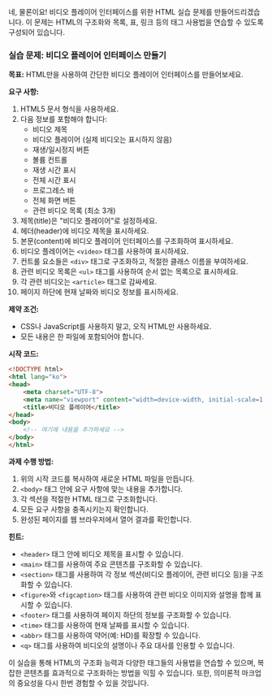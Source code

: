 네, 물론이요! 비디오 플레이어 인터페이스를 위한 HTML 실습 문제를 만들어드리겠습니다. 이 문제는 HTML의 구조화와 목록, 표, 링크 등의 태그 사용법을 연습할 수 있도록 구성되어 있습니다.

### 실습 문제: 비디오 플레이어 인터페이스 만들기

**목표:**
HTML만을 사용하여 간단한 비디오 플레이어 인터페이스를 만들어보세요.

**요구 사항:**

1. HTML5 문서 형식을 사용하세요.
2. 다음 정보를 포함해야 합니다:
   - 비디오 제목
   - 비디오 플레이어 (실제 비디오는 표시하지 않음)
   - 재생/일시정지 버튼
   - 볼륨 컨트롤
   - 재생 시간 표시
   - 전체 시간 표시
   - 프로그레스 바
   - 전체 화면 버튼
   - 관련 비디오 목록 (최소 3개)
3. 제목(title)은 "비디오 플레이어"로 설정하세요.
4. 헤더(header)에 비디오 제목을 표시하세요.
5. 본문(content)에 비디오 플레이어 인터페이스를 구조화하여 표시하세요.
6. 비디오 플레이어는 `<video>` 태그를 사용하여 표시하세요.
7. 컨트롤 요소들은 `<div>` 태그로 구조화하고, 적절한 클래스 이름을 부여하세요.
8. 관련 비디오 목록은 `<ul>` 태그를 사용하여 순서 없는 목록으로 표시하세요.
9. 각 관련 비디오는 `<article>` 태그로 감싸세요.
10. 페이지 하단에 현재 날짜와 비디오 정보를 표시하세요.

**제약 조건:**
- CSS나 JavaScript를 사용하지 말고, 오직 HTML만 사용하세요.
- 모든 내용은 한 파일에 포함되어야 합니다.

**시작 코드:**
```html
<!DOCTYPE html>
<html lang="ko">
<head>
    <meta charset="UTF-8">
    <meta name="viewport" content="width=device-width, initial-scale=1.0">
    <title>비디오 플레이어</title>
</head>
<body>
    <!-- 여기에 내용을 추가하세요 -->
</body>
</html>
```

**과제 수행 방법:**
1. 위의 시작 코드를 복사하여 새로운 HTML 파일을 만듭니다.
2. `<body>` 태그 안에 요구 사항에 맞는 내용을 추가합니다.
3. 각 섹션을 적절한 HTML 태그로 구조화합니다.
4. 모든 요구 사항을 충족시키는지 확인합니다.
5. 완성된 페이지를 웹 브라우저에서 열어 결과를 확인합니다.

**힌트:**
- `<header>` 태그 안에 비디오 제목을 표시할 수 있습니다.
- `<main>` 태그를 사용하여 주요 콘텐츠를 구조화할 수 있습니다.
- `<section>` 태그를 사용하여 각 정보 섹션(비디오 플레이어, 관련 비디오 등)을 구조화할 수 있습니다.
- `<figure>`와 `<figcaption>` 태그를 사용하여 관련 비디오 이미지와 설명을 함께 표시할 수 있습니다.
- `<footer>` 태그를 사용하여 페이지 하단의 정보를 구조화할 수 있습니다.
- `<time>` 태그를 사용하여 현재 날짜를 표시할 수 있습니다.
- `<abbr>` 태그를 사용하여 약어(예: HD)를 확장할 수 있습니다.
- `<q>` 태그를 사용하여 비디오의 설명이나 주요 대사를 인용할 수 있습니다.

이 실습을 통해 HTML의 구조화 능력과 다양한 태그들의 사용법을 연습할 수 있으며, 복잡한 콘텐츠를 효과적으로 구조화하는 방법을 익힐 수 있습니다. 또한, 의미론적 마크업의 중요성을 다시 한번 경험할 수 있을 것입니다.